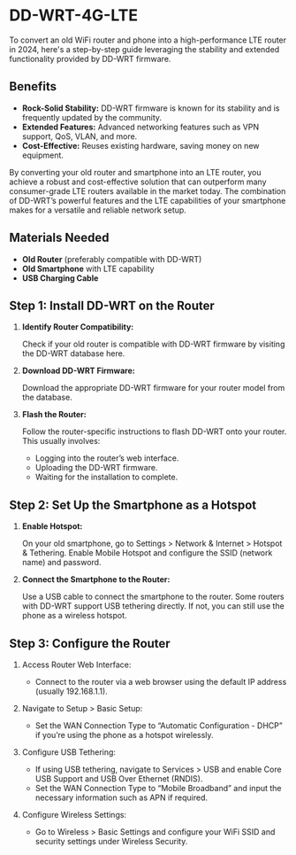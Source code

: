 # DD-WRT-4G-LTE

To convert an old WiFi router and phone into a high-performance LTE router in 2024, here's a step-by-step guide leveraging the stability and extended functionality provided by DD-WRT firmware.

## Benefits

- **Rock-Solid Stability:** DD-WRT firmware is known for its stability and is frequently updated by the community.
- **Extended Features:** Advanced networking features such as VPN support, QoS, VLAN, and more.
- **Cost-Effective:** Reuses existing hardware, saving money on new equipment.
 
By converting your old router and smartphone into an LTE router, you achieve a robust and cost-effective solution that can outperform many consumer-grade LTE routers available in the market today. The combination of DD-WRT’s powerful features and the LTE capabilities of your smartphone makes for a versatile and reliable network setup.

## Materials Needed

- **Old Router** (preferably compatible with DD-WRT)
- **Old Smartphone** with LTE capability
- **USB Charging Cable**

## Step 1: Install DD-WRT on the Router

1. **Identify Router Compatibility:**
   
   Check if your old router is compatible with DD-WRT firmware by visiting the DD-WRT database here.

3. **Download DD-WRT Firmware:**
   
   Download the appropriate DD-WRT firmware for your router model from the database.

5. **Flash the Router:**

   Follow the router-specific instructions to flash DD-WRT onto your router. This usually involves:
    - Logging into the router’s web interface.
    - Uploading the DD-WRT firmware.
    - Waiting for the installation to complete.

## Step 2: Set Up the Smartphone as a Hotspot

  1. **Enable Hotspot:**

     On your old smartphone, go to Settings > Network & Internet > Hotspot & Tethering.
     Enable Mobile Hotspot and configure the SSID (network name) and password.

  2. **Connect the Smartphone to the Router:**

     Use a USB cable to connect the smartphone to the router. Some routers with DD-WRT support USB tethering directly. If not, you can still use the phone as a wireless hotspot.

## Step 3: Configure the Router
1. Access Router Web Interface:
   - Connect to the router via a web browser using the default IP address (usually 192.168.1.1).
   
3. Navigate to Setup > Basic Setup:
   - Set the WAN Connection Type to “Automatic Configuration - DHCP” if you’re using the phone as a hotspot wirelessly.
   
3. Configure USB Tethering:
   - If using USB tethering, navigate to Services > USB and enable Core USB Support and USB Over Ethernet (RNDIS).
   - Set the WAN Connection Type to “Mobile Broadband” and input the necessary information such as APN if required.
   
5. Configure Wireless Settings:
   - Go to Wireless > Basic Settings and configure your WiFi SSID and security settings under Wireless Security.
